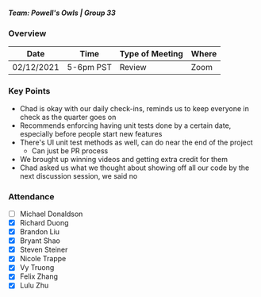 ##### Team: Powell's Owls | Group 33

### Overview
| Date       | Time      | Type of Meeting   | Where   |
| ---------- | --------- | ----------------- | ------- |
| 02/12/2021 | 5-6pm PST | Review         | Zoom    |


### Key Points
- Chad is okay with our daily check-ins, reminds us to keep everyone in check as the quarter goes on
- Recommends enforcing having unit tests done by a certain date, especially before people start new features
- There's UI unit test methods as well, can do near the end of the project
  - Can just be PR process
- We brought up winning videos and getting extra credit for them
- Chad asked us what we thought about showing off all our code by the next discussion session, we said no

### Attendance
- [ ] Michael Donaldson
- [x] Richard Duong
- [x] Brandon Liu
- [x] Bryant Shao
- [x] Steven Steiner
- [x] Nicole Trappe
- [x] Vy Truong
- [x] Felix Zhang
- [x] Lulu Zhu

